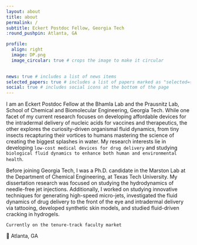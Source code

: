 ```yaml
---
layout: about
title: about
permalink: /
subtitle: Eckert Postdoc Fellow, Georgia Tech
:round_pushpin: Atlanta, GA

profile:
  align: right
  image: DP.png
  image_circular: true # crops the image to make it circular
  

news: true # includes a list of news items
selected_papers: true # includes a list of papers marked as "selected={true}"
social: true # includes social icons at the bottom of the page
---
```


I am an Eckert Postdoc Fellow at the Bhamla Lab and the Prausnitz Lab, School of Chemical and Biomolecular Engineering, Georgia Tech. While one facet of my current research focuses on developing affordable devices for the intradermal delivery of nucleic acids for vaccines and therapeutics, the other explores the curiosity-driven organismal fluid dynamics, from tiny insects recapturing their vortices to humans mastering the science of creating the biggest splashes in water. My research interests lie in developing `low-cost medical devices for drug delivery` and studying `biological fluid dynamics to enhance both human and environmental health`. 

Before joining Georgia Tech, I was a Ph.D. candidate in the Marston Lab at the Department of Chemical Engineering, at Texas Tech University. My dissertation research was focused on studying the hydrodynamics of needle-free jet injections. Additionally, I worked on studying innovative techniques for generating high-speed micro-jets, investigated the fluid dynamics of drug delivery to the front of the eye and intradermal delivery via tattooing, developed synthetic skin models, and studied fluid-driven cracking in hydrogels.

`Currently on the tenure-track faculty market`

:round_pushpin: Atlanta, GA
